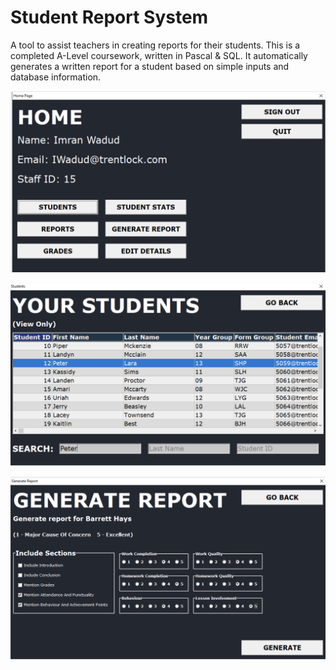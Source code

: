 # Student Report System
A tool to assist teachers in creating reports for their students. This is a completed A-Level coursework, written in Pascal & SQL. It automatically generates a written report for a student based on simple inputs and database information.

![alt text](https://github.com/jude-james/Student-Report-Generator/blob/main/sshmp.png)

![alt text](https://github.com/jude-james/Student-Report-Generator/blob/main/sssp.png)

![alt text](https://github.com/jude-james/Student-Report-Generator/blob/main/ssgrp.png)
